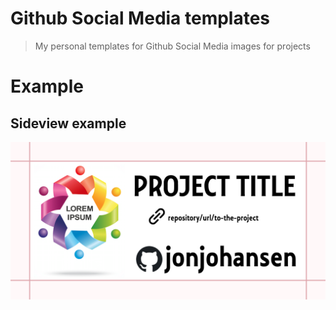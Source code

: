 # Github Social Media templates
> My personal templates for Github Social Media images for projects

# Example
## Sideview example
![Example][Sideview-example]

[Sideview-example]: ./template2/Sideview-example.png "Example-Sideview"
